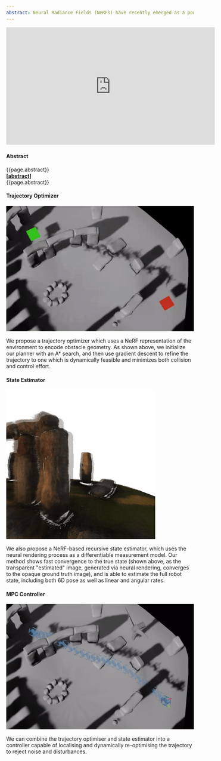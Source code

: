 ```yaml
---
abstract: Neural Radiance Fields (NeRFs) have recently emerged as a powerful paradigm for the representation of natural, complex 3D scenes. NeRFs represent continuous volumetric density and RGB values in a neural network, and generate photo-realistic images from unseen camera viewpoints through ray tracing.  We propose an algorithm for navigating a robot through a 3D environment represented as a NeRF using only an on-board RGB camera for localization.  We assume the NeRF for the scene has been pre-trained offline, and the robot's objective is to navigate through unoccupied space in the NeRF to reach a goal pose.  We introduce a trajectory optimization algorithm that avoids collisions with high-density regions in the NeRF based on a discrete time version of differential flatness that is amenable to constraining the robot's full pose and control inputs.  We also introduce an optimization based filtering method to estimate 6DoF pose and velocities for the robot in the NeRF given only an onboard RGB camera.  We combine the trajectory planner with the pose filter in an online replanning loop to give a vision-based robot navigation pipeline.  We present simulation results with a quadrotor robot navigating through a jungle gym environment, the inside of a church, and Stonehenge using only an RGB camera. We also demonstrate an omnidirectional ground robot navigating through the church, requiring it to reorient to fit through the narrow gap.
---
```



<iframe width="560" height="315" src="https://www.youtube.com/embed/5JjWpv9BaaE" title="YouTube video player" frameborder="0" allow="accelerometer; autoplay; clipboard-write; encrypted-media; gyroscope; picture-in-picture" allowfullscreen></iframe>


<div class="d-none d-md-block abstract">
	<h4> Abstract </h4>
	{{page.abstract}}
</div>
<a class="d-block d-md-none" data-toggle="collapse" data-target="#collapseExample" aria-expanded="false" aria-controls="collapseExample"><b>[<u>abstract</u>]</b></a>
<div class="collapse" id="collapseExample">
  <div class="card card-body abstract">
    {{page.abstract}}
  </div>
</div>

#### Trajectory Optimizer
<div class="row justify-content-center">
  <div class="col-8">
    <img src="assets/media/path_planning.gif" class="img-fluid mb-4" alt="Demonstration of our proposed NeRF-based trajectory optimizer. The drone plans a path which avoids collision and is dynamically feasible.">
  </div>
</div>

We propose a trajectory optimizer which uses a NeRF representation of the environment to encode obstacle geometry. As shown above, we initialize our planner with an A* search, and then use gradient descent to refine the trajectory to one which is dynamically feasible and minimizes both collision and control effort.

#### State Estimator

<div class="row justify-content-center">
  <div class="col-8">
    <img src="assets/media/estimator.gif" class="img-fluid mb-4" alt="Demonstration of the proposed NeRF-based state estimator. The mean state estimate converges quickly to a value where the ground truth and simulated images (via neural rendering) match closely.">
  </div>
</div>

We also propose a NeRF-based recursive state estimator, which uses the neural rendering process as a differentiable measurement model. Our method shows fast convergence to the true state (shown above, as the transparent "estimated" image, generated via neural rendering, converges to the opaque ground truth image), and is able to estimate the full robot state, including both 6D pose as well as linear and angular rates.

#### MPC Controller

<div class="row justify-content-center">
  <div class="col-8">
    <img src="assets/media/mpc.gif" class="img-fluid mb-4" alt="A drone flies through Stonehenge. Using our proposed method, it can replan online to account for unexpected disturbances and avoid collision.">
  </div>
</div>

We can combine the trajectory optimiser and state estimator into a controller capable of localising and dynamically re-optimising the trajectory to reject noise and disturbances.
